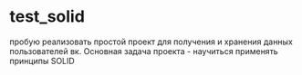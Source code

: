 # test_solid
пробую реализовать простой проект для получения и хранения данных пользователей вк.
Основная задача проекта - научиться применять принципы SOLID

